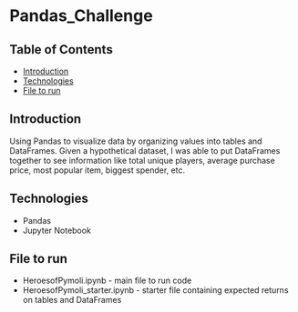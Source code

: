# Pandas_Challenge

## Table of Contents
* [Introduction](#introduction)
* [Technologies](#technologies)
* [File to run](#file-to-run)

## Introduction
Using Pandas to visualize data by organizing values into tables and DataFrames. Given a hypothetical dataset, I was able to put DataFrames together to see information like total unique players, average purchase price, most popular item, biggest spender, etc. 

## Technologies 
* Pandas
* Jupyter Notebook

## File to run
* HeroesofPymoli.ipynb - main file to run code
* HeroesofPymoli_starter.ipynb - starter file containing expected returns on tables and DataFrames
